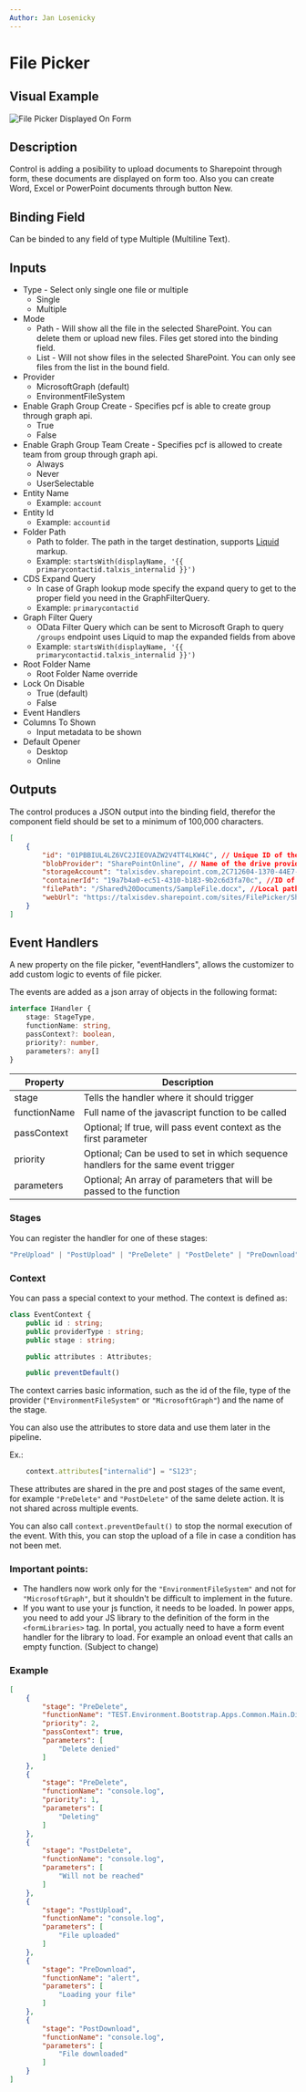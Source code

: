 ```yaml
---
Author: Jan Losenicky
---
```


# File Picker

## Visual Example

![File Picker Displayed On Form](/.attachments/Controls/filepickercontrol.png)

## Description

Control is adding a posibility to upload documents to Sharepoint through form, these documents are displayed on form too. Also you can create Word, Excel or PowerPoint documents through button New.

## Binding Field

Can be binded to any field of type Multiple (Multiline Text).

## Inputs
- Type - Select only single one file or multiple
    - Single
    - Multiple
- Mode
    - Path - Will show all the file in the selected SharePoint. You can delete them or upload new files. Files get stored into the binding field.
    - List - Will not show files in the selected SharePoint. You can only see files from the list in the bound field.
- Provider
    - MicrosoftGraph (default)
    - EnvironmentFileSystem
- Enable Graph Group Create - Specifies pcf is able to create group through graph api.
    - True
    - False
- Enable Graph Group Team Create - Specifies pcf is allowed to create team from group through graph api.
    - Always
    - Never
    - UserSelectable
- Entity Name
    - Example: `account`
- Entity Id
    - Example: `accountid`
- Folder Path 
    - Path to folder. The path in the target destination, supports [Liquid](https://liquidjs.com/tutorials/setup.html) markup.
    - Example: `startsWith(displayName, '{{ primarycontactid.talxis_internalid }}')`
- CDS Expand Query 
    - In case of Graph lookup mode specify the expand query to get to the proper field you need in the GraphFilterQuery.
    - Example: `primarycontactid`
- Graph Filter Query
    - OData Filter Query which can be sent to Microsoft Graph to query `/groups` endpoint uses Liquid to map the expanded fields from above
    - Example: `startsWith(displayName, '{{ primarycontactid.talxis_internalid }}')`
- Root Folder Name
    - Root Folder Name override
- Lock On Disable
    - True (default)
    - False
- Event Handlers
- Columns To Shown
    - Input metadata to be shown
- Default Opener
    - Desktop
    - Online

## Outputs
The control produces a JSON output into the binding field, therefor the component field should be set to a minimum of 100,000 characters.
```json
[
    {
        "id": "01PBBIUL4LZ6VC2JIEOVAZW2V4TT4LKW4C", // Unique ID of the file
        "blobProvider": "SharePointOnline", // Name of the drive provider
        "storageAccount": "talxisdev.sharepoint.com,2C712604-1370-44E7-A1F5-426573FDA80A,2D2244C3-251A-49EA-93A8-39E1C3A060FE", //siteId
        "containerId": "19a7b4a0-ec51-4310-b183-9b2c6d3fa70c", //ID of the sharePoint drive
        "filePath": "/Shared%20Documents/SampleFile.docx", //Local path of the File
        "webUrl": "https://talxisdev.sharepoint.com/sites/FilePicker/Shared%20Documents/SampleFile.docx" //Absolute path to the file accessible for users
    }
]
```

## Event Handlers

A new property on the file picker, "eventHandlers", allows the customizer to add custom logic to events of file picker. 

The events are added as a json array of objects in the following format:

``` ts
interface IHandler {
    stage: StageType,
    functionName: string,
    passContext?: boolean,
    priority?: number,
    parameters?: any[]
} 
```
|Property|Description|
|---|---|
|stage|Tells the handler where it should trigger|
|functionName|Full name of the javascript function to be called|
|passContext|Optional; If true, will pass event context as the first parameter|
|priority|Optional; Can be used to set in which sequence handlers for the same event trigger|
|parameters|Optional; An array of parameters that will be passed to the function|

### Stages

You can register the handler for one of these stages:
``` ts
"PreUpload" | "PostUpload" | "PreDelete" | "PostDelete" | "PreDownload" | "PostDownload";
```

### Context

You can pass a special context to your method. The context is defined as: 

``` ts
class EventContext {
    public id : string;
    public providerType : string;
    public stage : string;

    public attributes : Attributes;

    public preventDefault()
```

The context carries basic information, such as the id of the file, type of the provider (```"EnvironmentFileSystem"``` or ```"MicrosoftGraph"```) and the name of the stage. 

You can also use the attributes to store data and use them later in the pipeline. 

Ex.:
```ts
    context.attributes["internalid"] = "S123";
```

These attributes are shared in the pre and post stages of the same event, for example ```"PreDelete"``` and ```"PostDelete"``` of the same delete action. It is not shared across multiple events.

You can also call ```context.preventDefault()``` to stop the normal execution of the event. With this, you can stop the upload of a file in case a condition has not been met. 

### Important points:
- The handlers now work only for the ```"EnvironmentFileSystem"``` and not for ```"MicrosoftGraph"```, but it shouldn't be difficult to implement in the future. 
- If you want to use your js function, it needs to be loaded. 
In power apps, you need to add your JS library to the definition of the form in the ```<formLibraries>``` tag. In portal, you actually need to have a form event handler for the library to load. For example an onload event that calls an empty function. (Subject to change)

### Example
``` json
[
    {
        "stage": "PreDelete",
        "functionName": "TEST.Environment.Bootstrap.Apps.Common.Main.DisableDefault",
        "priority": 2,
        "passContext": true,
        "parameters": [
            "Delete denied"
        ]
    },
    {
        "stage": "PreDelete",
        "functionName": "console.log",
        "priority": 1,
        "parameters": [
            "Deleting"
        ]
    },
    {
        "stage": "PostDelete",
        "functionName": "console.log",
        "parameters": [
            "Will not be reached"
        ]
    },
    {
        "stage": "PostUpload",
        "functionName": "console.log",
        "parameters": [
            "File uploaded"
        ]
    },
    {
        "stage": "PreDownload",
        "functionName": "alert",
        "parameters": [
            "Loading your file"
        ]
    },
    {
        "stage": "PostDownload",
        "functionName": "console.log",
        "parameters": [
            "File downloaded"
        ]
    }
]
```
